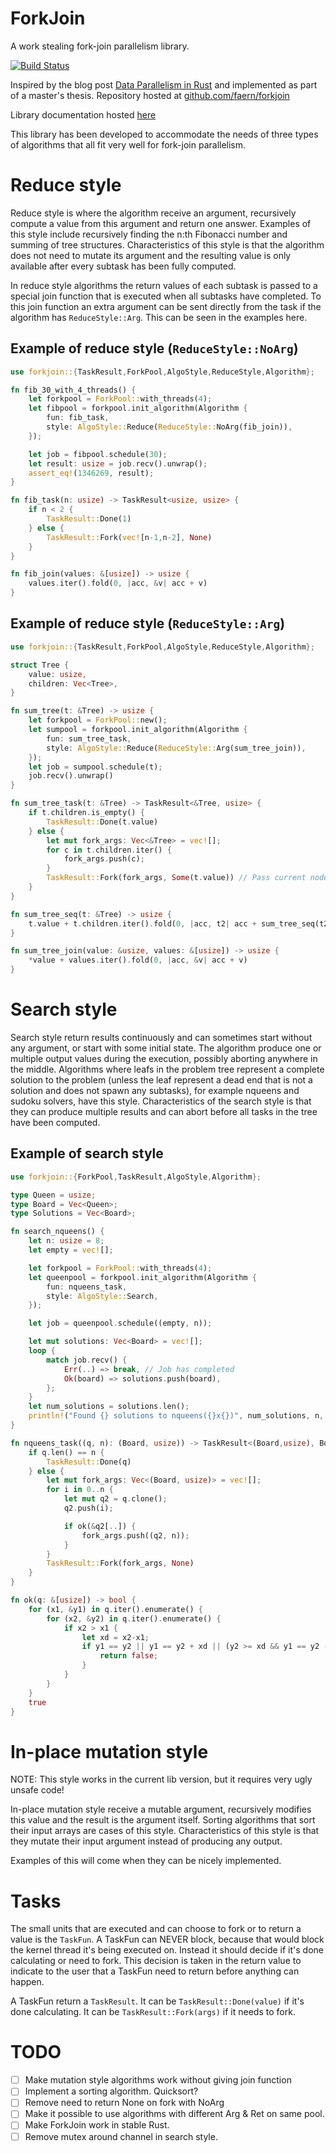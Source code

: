 # ForkJoin
A work stealing fork-join parallelism library.

[![Build Status](https://api.travis-ci.org/faern/forkjoin.svg?branch=master)](https://travis-ci.org/faern/forkjoin)

Inspired by the blog post [Data Parallelism in Rust](http://smallcultfollowing.com/babysteps/blog/2013/06/11/data-parallelism-in-rust/)
and implemented as part of a master's thesis. Repository hosted at [github.com/faern/forkjoin](https://github.com/faern/forkjoin)

Library documentation hosted [here](https://faern.github.io/rust-docs/forkjoin/forkjoin/)

This library has been developed to accommodate the needs of three types of
algorithms that all fit very well for fork-join parallelism.

# Reduce style

Reduce style is where the algorithm receive an argument, recursively compute a value
from this argument and return one answer. Examples of this style include recursively
finding the n:th Fibonacci number and summing of tree structures.
Characteristics of this style is that the algorithm does not need to mutate its
argument and the resulting value is only available after every subtask has been
fully computed.

In reduce style algorithms the return values of each subtask is passed to a special
join function that is executed when all subtasks have completed.
To this join function an extra argument can be sent directly from the task if the algorithm
has `ReduceStyle::Arg`. This can be seen in the examples here.

## Example of reduce style (`ReduceStyle::NoArg`)

```rust
use forkjoin::{TaskResult,ForkPool,AlgoStyle,ReduceStyle,Algorithm};

fn fib_30_with_4_threads() {
    let forkpool = ForkPool::with_threads(4);
    let fibpool = forkpool.init_algorithm(Algorithm {
        fun: fib_task,
        style: AlgoStyle::Reduce(ReduceStyle::NoArg(fib_join)),
    });

    let job = fibpool.schedule(30);
    let result: usize = job.recv().unwrap();
    assert_eq!(1346269, result);
}

fn fib_task(n: usize) -> TaskResult<usize, usize> {
    if n < 2 {
        TaskResult::Done(1)
    } else {
        TaskResult::Fork(vec![n-1,n-2], None)
    }
}

fn fib_join(values: &[usize]) -> usize {
    values.iter().fold(0, |acc, &v| acc + v)
}
```

## Example of reduce style (`ReduceStyle::Arg`)

```rust
use forkjoin::{TaskResult,ForkPool,AlgoStyle,ReduceStyle,Algorithm};

struct Tree {
    value: usize,
    children: Vec<Tree>,
}

fn sum_tree(t: &Tree) -> usize {
    let forkpool = ForkPool::new();
    let sumpool = forkpool.init_algorithm(Algorithm {
        fun: sum_tree_task,
        style: AlgoStyle::Reduce(ReduceStyle::Arg(sum_tree_join)),
    });
    let job = sumpool.schedule(t);
    job.recv().unwrap()
}

fn sum_tree_task(t: &Tree) -> TaskResult<&Tree, usize> {
    if t.children.is_empty() {
        TaskResult::Done(t.value)
    } else {
        let mut fork_args: Vec<&Tree> = vec![];
        for c in t.children.iter() {
            fork_args.push(c);
        }
        TaskResult::Fork(fork_args, Some(t.value)) // Pass current nodes value to join
    }
}

fn sum_tree_seq(t: &Tree) -> usize {
    t.value + t.children.iter().fold(0, |acc, t2| acc + sum_tree_seq(t2))
}

fn sum_tree_join(value: &usize, values: &[usize]) -> usize {
    *value + values.iter().fold(0, |acc, &v| acc + v)
}
```

# Search style

Search style return results continuously and can sometimes start without any
argument, or start with some initial state. The algorithm produce one or multiple
output values during the execution, possibly aborting anywhere in the middle.
Algorithms where leafs in the problem tree represent a complete solution to the
problem (unless the leaf represent a dead end that is not a solution and does
not spawn any subtasks), for example nqueens and sudoku solvers, have this style.
Characteristics of the search style is that they can produce multiple results
and can abort before all tasks in the tree have been computed.

## Example of search style

```rust
use forkjoin::{ForkPool,TaskResult,AlgoStyle,Algorithm};

type Queen = usize;
type Board = Vec<Queen>;
type Solutions = Vec<Board>;

fn search_nqueens() {
    let n: usize = 8;
    let empty = vec![];

    let forkpool = ForkPool::with_threads(4);
    let queenpool = forkpool.init_algorithm(Algorithm {
        fun: nqueens_task,
        style: AlgoStyle::Search,
    });

    let job = queenpool.schedule((empty, n));

    let mut solutions: Vec<Board> = vec![];
    loop {
        match job.recv() {
            Err(..) => break, // Job has completed
            Ok(board) => solutions.push(board),
        };
    }
    let num_solutions = solutions.len();
    println!("Found {} solutions to nqueens({}x{})", num_solutions, n, n);
}

fn nqueens_task((q, n): (Board, usize)) -> TaskResult<(Board,usize), Board> {
    if q.len() == n {
        TaskResult::Done(q)
    } else {
        let mut fork_args: Vec<(Board, usize)> = vec![];
        for i in 0..n {
            let mut q2 = q.clone();
            q2.push(i);

            if ok(&q2[..]) {
                fork_args.push((q2, n));
            }
        }
        TaskResult::Fork(fork_args, None)
    }
}

fn ok(q: &[usize]) -> bool {
    for (x1, &y1) in q.iter().enumerate() {
        for (x2, &y2) in q.iter().enumerate() {
            if x2 > x1 {
                let xd = x2-x1;
                if y1 == y2 || y1 == y2 + xd || (y2 >= xd && y1 == y2 - xd) {
                    return false;
                }
            }
        }
    }
    true
}
```

# In-place mutation style

NOTE: This style works in the current lib version, but it requires very ugly
unsafe code!

In-place mutation style receive a mutable argument, recursively modifies this value
and the result is the argument itself. Sorting algorithms that sort their input
arrays are cases of this style. Characteristics of this style is that they mutate
their input argument instead of producing any output.

Examples of this will come when they can be nicely implemented.

# Tasks

The small units that are executed and can choose to fork or to return a value is the
`TaskFun`. A TaskFun can NEVER block, because that would block the kernel thread
it's being executed on. Instead it should decide if it's done calculating or need
to fork. This decision is taken in the return value to indicate to the user
that a TaskFun need to return before anything can happen.

A TaskFun return a `TaskResult`. It can be `TaskResult::Done(value)` if it's done
calculating. It can be `TaskResult::Fork(args)` if it needs to fork.

# TODO

- [ ] Make mutation style algorithms work without giving join function
- [ ] Implement a sorting algorithm. Quicksort?
- [ ] Remove need to return None on fork with NoArg
- [ ] Make it possible to use algorithms with different Arg & Ret on same pool.
- [ ] Make ForkJoin work in stable Rust.
- [ ] Remove mutex around channel in search style.
